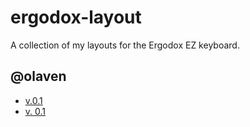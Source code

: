 # ergodox-layout
A collection of my layouts for the Ergodox EZ keyboard.

## @olaven 
* [v.0.1](https://configure.ergodox-ez.com/layouts/V6WY/latest/0)
* [v. 0.1](https://configure.ergodox-ez.com/layouts/ljjb/latest/0)
